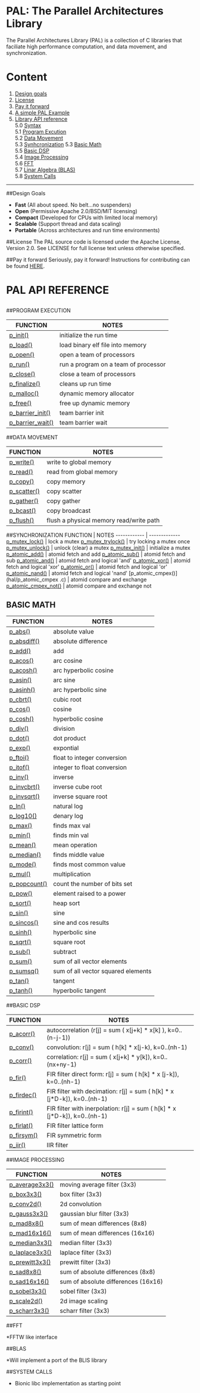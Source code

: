 PAL: The Parallel Architectures Library
========================================

The Parallel Architectures Library (PAL) is a collection of C libraries that
faciliate high performance computation, and data movement, and synchronization.

# Content
1. [Design goals](#design-goals)  
2. [License](#license)  
3. [Pay it forward](#pay-it-forward)  
4. [A simple PAL Example](#a-simple-pal-example)
5. [Library API reference](#pal-api-reference)  
5.0 [Syntax](#syntax)  
5.1 [Program Excution](#program-execution)  
5.2 [Data Movement](#data-movement)  
5.3 [Synhcronization](#synchronization)
5.3 [Basic Math](#basic-math)  
5.5 [Basic DSP](#basic-dsp)  
5.4 [Image Processing](#image-processing)  
5.6 [FFT](#fft)  
5.7 [Linar Algebra (BLAS)](#blas)  
5.8 [System Calls](#system-calls)

----------------------------------------------------------------------

##Design Goals

* **Fast**     (All about speed. No belt...no suspenders)
* **Open**     (Permissive Apache 2.0/BSD/MIT licensing)
* **Compact**  (Developed for CPUs with limited local memory)
* **Scalable** (Support thread and data scaling)
* **Portable** (Across architectures and run time environments)   

##License
The PAL source code is licensed under the Apache License, Version 2.0. See LICENSE for full license text unless otherwise specified.

##Pay it forward
Seriously, pay it forward! Instructions for contributing can be found [HERE](CONTRIBUTING.md). 

PAL API REFERENCE
========================================
## 

##PROGRAM EXECUTION

FUNCTION     | NOTES
------------ | -------------
[p_init()](hal/p_init.c)                 | initialize the run time
[p_load()](hal/p_load.c)                 | load binary elf file into memory
[p_open()](hal/p_open.c)                 | open a team of processors
[p_run()](hal/p_run.c)                   | run a program on a team of processor
[p_close()](hal/p_close.c)               | close a team of processors
[p_finalize()](hal/p_finalize.c)         | cleans up run time
[p_malloc()](hal/p_malloc.c)             | dynamic memory allocator
[p_free()](hal/p_free.c)                 | free up dynamic memory
[p_barrier_init()](hal/p_barrier_init.c) | team barrier init
[p_barrier_wait()](hal/p_barrier_wait.c) | team barrier wait

##DATA MOVEMENT

FUNCTION     | NOTES
------------ | -------------
[p_write()](hal/p_write.c)       | write to global memory
[p_read()](hal/p_read.c)         | read from global memory
[p_copy()](hal/p_copy.c)         | copy memory
[p_scatter()](hal/p_scatter.c)   | copy scatter
[p_gather()](hal/p_gather.c)     | copy gather
[p_bcast()](hal/p_bcast.c)       | copy broadcast
[p_flush()](hal/p_flush.c)       | flush a physical memory read/write path  

##SYNCHRONIZATION
FUNCTION     | NOTES
------------ | -------------
[p_mutex_lock()](hal/p_mutex_lock.c)             | lock a mutex
[p_mutex_trylock()](hal/p_mutex_trylock.c)       | try locking a mutex once
[p_mutex_unlock()](hal/p_mutex_unlock.c)         | unlock (clear) a mutex
[p_mutex_init()](hal/p_mutex_init.c)             | initialize a mutex
[p_atomic_add()](hal/p_atomic_add.c)             | atomid fetch and add
[p_atomic_sub()](hal/p_atomic_sub.c)             | atomid fetch and sub
[p_atomic_and()](hal/p_atomic_and.c)             | atomid fetch and logical 'and'
[p_atomic_xor()](hal/p_atomic_xor.c)             | atomid fetch and logical 'xor'
[p_atomic_or()](hal/p_atomic_or.c)               | atomid fetch and logical 'or'
[p_atomic_nand()](hal/p_atomic_nand.c)           | atomid fetch and logical 'nand'
[p_atomic_cmpex()](hal/p_atomic_cmpex .c)        | atomid compare and exchange
[p_atomic_cmpex_not()](hal/p_atomic_cmpex_not.c) | atomid compare and exchange not

## BASIC MATH

FUNCTION     | NOTES
------------ | -------------
[p_abs()](math/p_abs.c)           | absolute value
[p_absdiff()](math/p_absdiff.c)   | absolute difference
[p_add()](math/p_add.c)           | add
[p_acos()](math/p_acos.c)         | arc cosine
[p_acosh()](math/p_acosh.c)       | arc hyperbolic cosine
[p_asin()](math/p_asin.c)         | arc sine
[p_asinh()](math/p_asinh.c)       | arc hyperbolic sine
[p_cbrt()](math/p_cbrt.c)         | cubic root
[p_cos()](math/p_cos.c)           | cosine
[p_cosh()](math/p_cosh.c)         | hyperbolic cosine 
[p_div()](math/p_div.c)           | division
[p_dot()](math/p_dot.c)           | dot product
[p_exp()](math/p_div.c)           | expontial
[p_ftoi()](math/p_ftoi.c)         | float to integer conversion
[p_itof()](math/p_itof.c)         | integer to float conversion
[p_inv()](math/p_inv.c)           | inverse
[p_invcbrt()](math/p_invcbrt.c)   | inverse cube root
[p_invsqrt()](math/p_invcbrt.c)   | inverse square root
[p_ln()](math/p_invcbrt.c)        | natural log
[p_log10()](math/p_log10.c)       | denary log
[p_max()](math/p_max.c)           | finds max val
[p_min()](math/p_min.c)           | finds min val
[p_mean()](math/p_mean.c)         | mean operation
[p_median()](math/p_mean.c)       | finds middle value
[p_mode()](math/p_mode.c)         | finds most common value
[p_mul()](math/p_mul.c)           | multiplication
[p_popcount()](math/p_popcount.c) | count the number of bits set
[p_pow()](math/p_pow.c)           | element raised to a power
[p_sort()](math/p_sort.c)         | heap sort
[p_sin()](math/p_sin.c)           | sine
[p_sincos()](math/p_sincos.c)     | sine and cos results
[p_sinh()](math/p_sinh.c)         | hyperbolic sine
[p_sqrt()](math/p_sqrt.c)         | square root
[p_sub()](math/p_sub.c)           | subtract
[p_sum()](math/p_sum.c)           | sum of all vector elements
[p_sumsq()](math/p_sumsq.c)       | sum of all vector squared elements 
[p_tan()](math/p_tan.c)           | tangent
[p_tanh()](math/p_tanh.c)         | hyperbolic tangent

##BASIC DSP

FUNCTION     | NOTES
------------ | -------------
[p_acorr()](dsp/p_acorr.c)   | autocorrelation (r[j] = sum ( x[j+k] * x[k] ), k=0..(n-j-1))
[p_conv()](dsp/p_conv.c)     | convolution: r[j] = sum ( h[k] * x[j-k), k=0..(nh-1)
[p_corr()](dsp/p_corr.c)     | correlation: r[j] = sum ( x[j+k] * y[k]), k=0..(nx+ny-1)
[p_fir()](dsp/p_fir.c)       | FIR filter direct form: r[j] = sum ( h[k] * x [j-k]), k=0..(nh-1)
[p_firdec()](dsp/p_firdec.c) | FIR filter with decimation: r[j] = sum ( h[k] * x [j*D-k]), k=0..(nh-1)
[p_firint()](dsp/p_firint.c) | FIR filter with inerpolation: r[j] = sum ( h[k] * x [j*D-k]), k=0..(nh-1)
[p_firlat()](dsp/p_firlat.c) | FIR filter lattice form
[p_firsym()](dsp/p_firsym.c) | FIR symmetric form
[p_iir()](dsp/p_iir.c)       | IIR filter

##IMAGE PROCESSING

FUNCTION     | NOTES
------------ | -------------
[p_average3x3()](image/p_average3x3.c) | moving average filter (3x3)
[p_box3x3()](image/p_box3x3.c)         | box filter (3x3)
[p_conv2d()](image/p_conv2d.c)         | 2d convolution
[p_gauss3x3()](image/p_gauss3x3.c)     | gaussian blur filter (3x3)
[p_mad8x8()](image/p_mad8x8.c)         | sum of mean differences (8x8)
[p_mad16x16()](image/p_mad16x16.c)     | sum of mean differences (16x16)
[p_median3x3()](image/p_median3x3.c)   | median filter (3x3)
[p_laplace3x3()](image/p_laplace3x3.c) | laplace filter (3x3)
[p_prewitt3x3()](image/p_prewitt3x3.c) | prewitt filter (3x3)
[p_sad8x8()](image/p_sad8x8.c)         | sum of absolute differences (8x8)
[p_sad16x16()](image/p_sad16x16.c)     | sum of absolute differences (16x16)
[p_sobel3x3()](image/p_sobel3x3.c)     | sobel filter (3x3)
[p_scale2d()](image/p_scale2d.c)       | 2d image scaling
[p_scharr3x3()](image/p_scharr3x3.c)   | scharr filter (3x3)

##FFT

*FFTW like interface

##BLAS

*Will implement a port of the BLIS library

##SYSTEM CALLS

* Bionic libc implementation as starting point